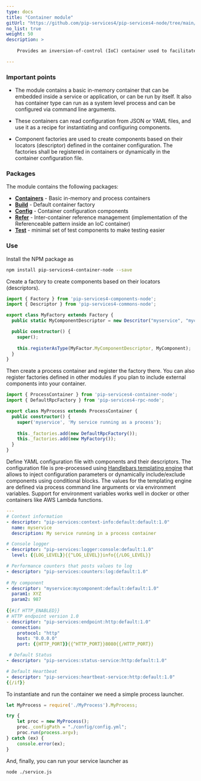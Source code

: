 ```yaml
---
type: docs
title: "Container module"
gitUrl: "https://github.com/pip-services4/pip-services4-node/tree/main/pip-services4-container-node"
no_list: true
weight: 50
description: > 
    
    Provides an inversion-of-control (IoC) container used to facilitate the development of services and applications composed of loosely coupled components.

---
```

### Important points

* The module contains a basic in-memory container that can be embedded inside a service or application, or can be run by itself.
It also has container type can run as a system level process and can be configured via command line arguments.

* These containers can read configuration from JSON or YAML files, and use it as a recipe for instantiating and configuring components.
* Component factories are used to create components based on their locators (descriptor) defined in the container configuration.
The factories shall be registered in containers or dynamically in the container configuration file.

### Packages

The module contains the following packages:

* [**Containers**](containers) - Basic in-memory and process containers
* [**Build**](build) - Default container factory
* [**Config**](config) - Container configuration components
* [**Refer**](refer) - Inter-container reference management (implementation of the Referenceable pattern inside an IoC container)
* [**Test**](test) - minimal set of test components to make testing easier

### Use

Install the NPM package as
```bash
npm install pip-services4-container-node --save
```

Create a factory to create components based on their locators (descriptors).

```typescript
import { Factory } from 'pip-services4-components-node';
import { Descriptor } from 'pip-services4-commons-node';

export class MyFactory extends Factory {
  public static MyComponentDescriptor = new Descritor("myservice", "mycomponent", "default", "*", "1.0");

  public constructor() {
    super();
    
    this.registerAsType(MyFactor.MyComponentDescriptor, MyComponent);
  }
}
```

Then create a process container and register the factory there. You can also register factories defined in other
modules if you plan to include external components into your container.

```typescript
import { ProcessContainer } from 'pip-services4-container-node';
import { DefaultRpcFactory } from 'pip-services4-rpc-node'; 

export class MyProcess extends ProcessContainer {
  public constructor() {
    super('myservice', 'My service running as a process');
    
    this._factories.add(new DefaultRpcFactory());
    this._factories.add(new MyFactory());
  }
}
```

Define YAML configuration file with components and their descriptors.
The configuration file is pre-processed using [Handlebars templating engine](https://handlebarsjs.com)
that allows to inject configuration parameters or dynamically include/exclude components using conditional blocks.
The values for the templating engine are defined via process command line arguments or via environment variables.
Support for environment variables works well in docker or other containers like AWS Lambda functions.

```yaml
---
# Context information
- descriptor: "pip-services:context-info:default:default:1.0"
  name: myservice
  description: My service running in a process container

# Console logger
- descriptor: "pip-services:logger:console:default:1.0"
  level: {{LOG_LEVEL}}{{^LOG_LEVEL}}info{{/LOG_LEVEL}}

# Performance counters that posts values to log
- descriptor: "pip-services:counters:log:default:1.0"
  
# My component
- descriptor: "myservice:mycomponent:default:default:1.0"
  param1: XYZ
  param2: 987
  
{{#if HTTP_ENABLED}}
# HTTP endpoint version 1.0
- descriptor: "pip-services:endpoint:http:default:1.0"
  connection:
    protocol: "http"
    host: "0.0.0.0"
    port: {{HTTP_PORT}}{{^HTTP_PORT}}8080{{/HTTP_PORT}}

 # Default Status
- descriptor: "pip-services:status-service:http:default:1.0"

# Default Heartbeat
- descriptor: "pip-services:heartbeat-service:http:default:1.0"
{{/if}}
```

To instantiate and run the container we need a simple process launcher.

```typescript
let MyProcess = require('./MyProcess').MyProcess;

try {
    let proc = new MyProcess();
    proc._configPath = "./config/config.yml";
    proc.run(process.argv);
} catch (ex) {
    console.error(ex);
}
```

And, finally, you can run your service launcher as
```bash
node ./service.js
```
